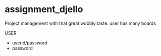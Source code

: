 # assignment_djello

Project management with that great wobbly taste. user has many boards

USER

* userid/password
* password
  <!-- * email?
* profile id?

PROFILE table(?) -->

user can have many boards

BOARD table

* board id
* user id (that board belongs to)
* board title

LIST table

* list id
* list title
* list description
* board id as foriegn key(that it belongs to)

CARD table

* card id
* list id as foriegn key(that it belongs to)
* description
* priority
* completed at: date (to act as status (completed/not completed))

CARD/USER join table (cards can have many users & vice versa)

* card id
* userID

ACTIVITY table

* activity id
* card id as foreign key
* user id as foreign key
* description(?)
* date

types of activites to log

* editing title/description
* adding members
* marking as complete/incomplete
* editing priority value
